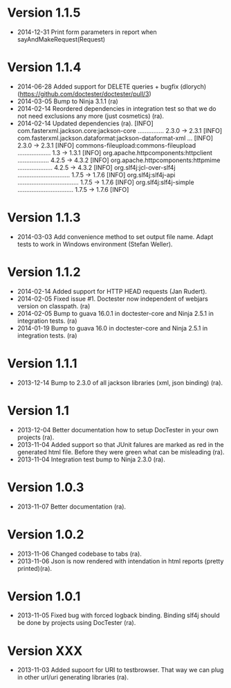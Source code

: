 Version 1.1.5
=============

 * 2014-12-31 Print form parameters in report when sayAndMakeRequest(Request)

Version 1.1.4
=============

 * 2014-06-28 Added support for DELETE queries + bugfix (dlorych) (https://github.com/doctester/doctester/pull/3)
 * 2014-03-05 Bump to Ninja 3.1.1 (ra) 
 * 2014-02-14 Reordered dependencies in integration test so that we do not need
   exclusions any more (just cosmetics) (ra).
 * 2014-02-14 Updated dependencies (ra).
   [INFO]   com.fasterxml.jackson.core:jackson-core ............... 2.3.0 -> 2.3.1
   [INFO]   com.fasterxml.jackson.dataformat:jackson-dataformat-xml ...
   [INFO]                                                           2.3.0 -> 2.3.1
   [INFO]   commons-fileupload:commons-fileupload ................... 1.3 -> 1.3.1
   [INFO]   org.apache.httpcomponents:httpclient .................. 4.2.5 -> 4.3.2
   [INFO]   org.apache.httpcomponents:httpmime .................... 4.2.5 -> 4.3.2
   [INFO]   org.slf4j:jcl-over-slf4j .............................. 1.7.5 -> 1.7.6
   [INFO]   org.slf4j:slf4j-api ................................... 1.7.5 -> 1.7.6
   [INFO]   org.slf4j:slf4j-simple ................................ 1.7.5 -> 1.7.6
   [INFO] 

Version 1.1.3
=============

 * 2014-03-03 Add convenience method to set output file name. Adapt tests to work in Windows environment (Stefan Weller).

Version 1.1.2
=============

 * 2014-02-14 Added support for HTTP HEAD requests (Jan Rudert).
 * 2014-02-05 Fixed issue #1. Doctester now independent of webjars version on classpath. (ra)
 * 2014-02-05 Bump to guava 16.0.1 in doctester-core and Ninja 2.5.1 in integration tests. (ra)
 * 2014-01-19 Bump to guava 16.0 in doctester-core and Ninja 2.5.1 in integration tests. (ra)

Version 1.1.1
=============

 * 2013-12-14 Bump to 2.3.0 of all jackson libraries (xml, json binding) (ra).

Version 1.1
=============

 * 2013-12-04 Better documentation how to setup DocTester in your own projects (ra).
 * 2013-11-04 Added support so that JUnit falures are marked as red
              in the generated html file. Before they were green what can be
              misleading (ra).
 * 2013-11-04 Integration test bump to Ninja 2.3.0 (ra).

Version 1.0.3
=============

 * 2013-11-07 Better documentation (ra).

Version 1.0.2
=============

 * 2013-11-06 Changed codebase to tabs (ra).
 * 2013-11-06 Json is now rendered with intendation in html reports (pretty printed)(ra).

Version 1.0.1
=============

 * 2013-11-05 Fixed bug with forced logback binding. Binding slf4j should be done by projects using DocTester (ra).

Version XXX
===========

 * 2013-11-03 Added supoort for URI to testbrowser. 
   That way we can plug in other url/uri generating libraries (ra).
